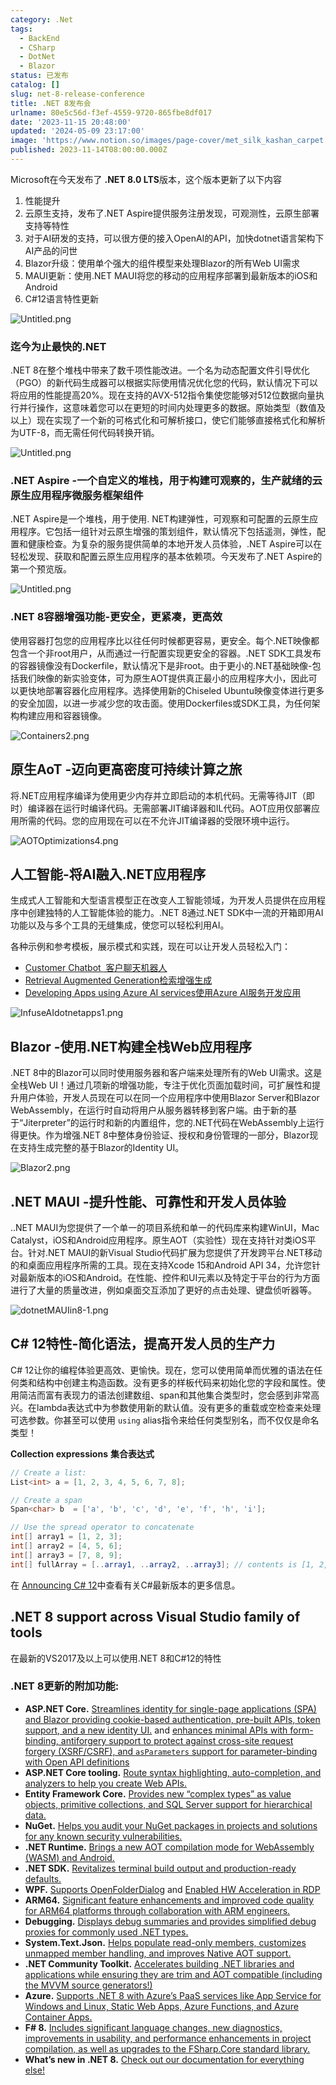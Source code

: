 ```yaml
---
category: .Net
tags:
  - BackEnd
  - CSharp
  - DotNet
  - Blazor
status: 已发布
catalog: []
slug: net-8-release-conference
title: .NET 8发布会
urlname: 80e5c56d-f3ef-4559-9720-865fbe8df017
date: '2023-11-15 20:48:00'
updated: '2024-05-09 23:17:00'
image: 'https://www.notion.so/images/page-cover/met_silk_kashan_carpet.jpg'
published: 2023-11-14T08:00:00.000Z
---
```


Microsoft在今天发布了 **.NET 8.0 LTS**版本，这个版本更新了以下内容

1. 性能提升
2. 云原生支持，发布了.NET Aspire提供服务注册发现，可观测性，云原生部署支持等特性
3. 对于AI研发的支持，可以很方便的接入OpenAI的API，加快dotnet语言架构下AI产品的问世
4. Blazor升级：使用单个强大的组件模型来处理Blazor的所有Web UI需求
5. MAUI更新：使用.NET MAUI将您的移动的应用程序部署到最新版本的iOS和Android
6. C#12语言特性更新

![Untitled.png](https://prod-files-secure.s3.us-west-2.amazonaws.com/5d24fe63-e567-4804-86f9-9fdc62e13082/10cda029-65af-4ea7-b30e-605b2d9e6c57/Untitled.png?X-Amz-Algorithm=AWS4-HMAC-SHA256&X-Amz-Content-Sha256=UNSIGNED-PAYLOAD&X-Amz-Credential=ASIAZI2LB4667IQLN46F%2F20250317%2Fus-west-2%2Fs3%2Faws4_request&X-Amz-Date=20250317T053851Z&X-Amz-Expires=3600&X-Amz-Security-Token=IQoJb3JpZ2luX2VjEOX%2F%2F%2F%2F%2F%2F%2F%2F%2F%2FwEaCXVzLXdlc3QtMiJGMEQCIGIEQxOd6Ieaw1b4ghbxqcP54L%2FGQHjVPhLY4Hjmt%2FigAiBkfdj7ycN1lK4kk7jTTYkTQPe%2FWlNrziyrXpXU05YAvCr%2FAwg%2BEAAaDDYzNzQyMzE4MzgwNSIMDU7qDh2y%2FA64UZ07KtwDnkJ6dYVgKMMeEJXRB7crPz6z3Z4OEN5L3CwCc%2BcfhtKtVXYSB1OQPADXmCyT%2BwLD3uA%2FO057jgwOlI4t5dteiIxUk1LiT6IVIpfGC9Z1C9ccFmkVwQctTzoM8bJHMi%2BMJPklca5HD%2FTlAmT7J6gdFdxHvg7jbu7UGxyrxCnMCsbi6kIHc7L1O1AmD41pyx%2B5JI32LQCutri7Fov0DpQIfgnuJNEVyzeaIvOoJk1gjPrp73faCs91ZtdeNmv5z9sM%2FjysKGUILkzKNu525c%2FEwGRgi9PPVbRPoQhE2G30%2FqRWiFOEfSmZ76j%2F%2BxWpsTgh8qkPRzM9JkfcvQmlwAgIFAowu1jIJH2n4l2YGpanuna3LVQMN%2Bs5wCIrw%2Ff%2BmXuU4MN%2BZzPQ9QSFdQasqFxGtzxNhuFmZsa8k3dOPI96MpsiezJUis3oMRD4Oe52%2B%2FbWTSX03u6WL4pIqecxWigavmc9Xezs0UCxjMocuRytvRvGrpl2J7CBEkR1Fl6KI3cBWqNkKWIdsijnOGSBKpdkrG%2F1TK0RRrm4%2Fk6%2BdhE1i%2BT%2BjY%2Ffg5NOi%2Fz6cVF8S1nvM%2BiErWZgjlMfw7j2n%2BpJK5GsoUSff5qhvu0veahss%2BUkipCv9LZEYY84CUIwodrevgY6pgE%2BYHefkR%2BZAbequURXkjCwTD7esiUB3sbncIowjSgsbfMrCbYVMP1PJeop7LRiR5Wu8JlclG81Y9q86cLXARQjn87COt3%2FEYJF%2Fm8iKrH2cKmfQfg%2BzMrrvqQ1vFjNnOYsw%2FrdDu28H2B%2BV5zKeGce%2FmVS51L35Q5oe5%2F%2B7Wv%2BPjfFQxpV3khM85eI8zgg7ISJ7YblhLUuVkcgCP%2FpKLQtsknpx8Pj&X-Amz-Signature=096728f88faf39ae894328d6bdfad24d0c788952460ba5754a4a2c30be4c0b6a&X-Amz-SignedHeaders=host&x-id=GetObject)


### **迄今为止最快的.NET**


.NET 8在整个堆栈中带来了数千项性能改进。一个名为动态配置文件引导优化（PGO）的新代码生成器可以根据实际使用情况优化您的代码，默认情况下可以将应用的性能提高20%。现在支持的AVX-512指令集使您能够对512位数据向量执行并行操作，这意味着您可以在更短的时间内处理更多的数据。原始类型（数值及以上）现在实现了一个新的可格式化和可解析接口，使它们能够直接格式化和解析为UTF-8，而无需任何代码转换开销。


![Untitled.png](https://prod-files-secure.s3.us-west-2.amazonaws.com/5d24fe63-e567-4804-86f9-9fdc62e13082/edcbf140-d619-4389-a4a6-f97c113ab9f2/Untitled.png?X-Amz-Algorithm=AWS4-HMAC-SHA256&X-Amz-Content-Sha256=UNSIGNED-PAYLOAD&X-Amz-Credential=ASIAZI2LB4667IQLN46F%2F20250317%2Fus-west-2%2Fs3%2Faws4_request&X-Amz-Date=20250317T053851Z&X-Amz-Expires=3600&X-Amz-Security-Token=IQoJb3JpZ2luX2VjEOX%2F%2F%2F%2F%2F%2F%2F%2F%2F%2FwEaCXVzLXdlc3QtMiJGMEQCIGIEQxOd6Ieaw1b4ghbxqcP54L%2FGQHjVPhLY4Hjmt%2FigAiBkfdj7ycN1lK4kk7jTTYkTQPe%2FWlNrziyrXpXU05YAvCr%2FAwg%2BEAAaDDYzNzQyMzE4MzgwNSIMDU7qDh2y%2FA64UZ07KtwDnkJ6dYVgKMMeEJXRB7crPz6z3Z4OEN5L3CwCc%2BcfhtKtVXYSB1OQPADXmCyT%2BwLD3uA%2FO057jgwOlI4t5dteiIxUk1LiT6IVIpfGC9Z1C9ccFmkVwQctTzoM8bJHMi%2BMJPklca5HD%2FTlAmT7J6gdFdxHvg7jbu7UGxyrxCnMCsbi6kIHc7L1O1AmD41pyx%2B5JI32LQCutri7Fov0DpQIfgnuJNEVyzeaIvOoJk1gjPrp73faCs91ZtdeNmv5z9sM%2FjysKGUILkzKNu525c%2FEwGRgi9PPVbRPoQhE2G30%2FqRWiFOEfSmZ76j%2F%2BxWpsTgh8qkPRzM9JkfcvQmlwAgIFAowu1jIJH2n4l2YGpanuna3LVQMN%2Bs5wCIrw%2Ff%2BmXuU4MN%2BZzPQ9QSFdQasqFxGtzxNhuFmZsa8k3dOPI96MpsiezJUis3oMRD4Oe52%2B%2FbWTSX03u6WL4pIqecxWigavmc9Xezs0UCxjMocuRytvRvGrpl2J7CBEkR1Fl6KI3cBWqNkKWIdsijnOGSBKpdkrG%2F1TK0RRrm4%2Fk6%2BdhE1i%2BT%2BjY%2Ffg5NOi%2Fz6cVF8S1nvM%2BiErWZgjlMfw7j2n%2BpJK5GsoUSff5qhvu0veahss%2BUkipCv9LZEYY84CUIwodrevgY6pgE%2BYHefkR%2BZAbequURXkjCwTD7esiUB3sbncIowjSgsbfMrCbYVMP1PJeop7LRiR5Wu8JlclG81Y9q86cLXARQjn87COt3%2FEYJF%2Fm8iKrH2cKmfQfg%2BzMrrvqQ1vFjNnOYsw%2FrdDu28H2B%2BV5zKeGce%2FmVS51L35Q5oe5%2F%2B7Wv%2BPjfFQxpV3khM85eI8zgg7ISJ7YblhLUuVkcgCP%2FpKLQtsknpx8Pj&X-Amz-Signature=5698d3deb471763b99f90fca2a5995e7ad0860215c8e195ddf875ca00c81c6f0&X-Amz-SignedHeaders=host&x-id=GetObject)


### **.NET Aspire -一个自定义的堆栈，用于构建可观察的，生产就绪的云原生应用程序微服务框架组件**


.NET Aspire是一个堆栈，用于使用. NET构建弹性，可观察和可配置的云原生应用程序。它包括一组针对云原生增强的策划组件，默认情况下包括遥测，弹性，配置和健康检查。为复杂的服务提供简单的本地开发人员体验，.NET Aspire可以在轻松发现、获取和配置云原生应用程序的基本依赖项。今天发布了.NET Aspire的第一个预览版。


![Untitled.png](https://prod-files-secure.s3.us-west-2.amazonaws.com/5d24fe63-e567-4804-86f9-9fdc62e13082/ff6a34d3-ac25-412d-9204-a7263d00528f/Untitled.png?X-Amz-Algorithm=AWS4-HMAC-SHA256&X-Amz-Content-Sha256=UNSIGNED-PAYLOAD&X-Amz-Credential=ASIAZI2LB4667IQLN46F%2F20250317%2Fus-west-2%2Fs3%2Faws4_request&X-Amz-Date=20250317T053851Z&X-Amz-Expires=3600&X-Amz-Security-Token=IQoJb3JpZ2luX2VjEOX%2F%2F%2F%2F%2F%2F%2F%2F%2F%2FwEaCXVzLXdlc3QtMiJGMEQCIGIEQxOd6Ieaw1b4ghbxqcP54L%2FGQHjVPhLY4Hjmt%2FigAiBkfdj7ycN1lK4kk7jTTYkTQPe%2FWlNrziyrXpXU05YAvCr%2FAwg%2BEAAaDDYzNzQyMzE4MzgwNSIMDU7qDh2y%2FA64UZ07KtwDnkJ6dYVgKMMeEJXRB7crPz6z3Z4OEN5L3CwCc%2BcfhtKtVXYSB1OQPADXmCyT%2BwLD3uA%2FO057jgwOlI4t5dteiIxUk1LiT6IVIpfGC9Z1C9ccFmkVwQctTzoM8bJHMi%2BMJPklca5HD%2FTlAmT7J6gdFdxHvg7jbu7UGxyrxCnMCsbi6kIHc7L1O1AmD41pyx%2B5JI32LQCutri7Fov0DpQIfgnuJNEVyzeaIvOoJk1gjPrp73faCs91ZtdeNmv5z9sM%2FjysKGUILkzKNu525c%2FEwGRgi9PPVbRPoQhE2G30%2FqRWiFOEfSmZ76j%2F%2BxWpsTgh8qkPRzM9JkfcvQmlwAgIFAowu1jIJH2n4l2YGpanuna3LVQMN%2Bs5wCIrw%2Ff%2BmXuU4MN%2BZzPQ9QSFdQasqFxGtzxNhuFmZsa8k3dOPI96MpsiezJUis3oMRD4Oe52%2B%2FbWTSX03u6WL4pIqecxWigavmc9Xezs0UCxjMocuRytvRvGrpl2J7CBEkR1Fl6KI3cBWqNkKWIdsijnOGSBKpdkrG%2F1TK0RRrm4%2Fk6%2BdhE1i%2BT%2BjY%2Ffg5NOi%2Fz6cVF8S1nvM%2BiErWZgjlMfw7j2n%2BpJK5GsoUSff5qhvu0veahss%2BUkipCv9LZEYY84CUIwodrevgY6pgE%2BYHefkR%2BZAbequURXkjCwTD7esiUB3sbncIowjSgsbfMrCbYVMP1PJeop7LRiR5Wu8JlclG81Y9q86cLXARQjn87COt3%2FEYJF%2Fm8iKrH2cKmfQfg%2BzMrrvqQ1vFjNnOYsw%2FrdDu28H2B%2BV5zKeGce%2FmVS51L35Q5oe5%2F%2B7Wv%2BPjfFQxpV3khM85eI8zgg7ISJ7YblhLUuVkcgCP%2FpKLQtsknpx8Pj&X-Amz-Signature=27b8d555bac10087dc50be91f09ef15a9832cd6c29b5088e7ff0f4cdc530dcd5&X-Amz-SignedHeaders=host&x-id=GetObject)


### **.NET 8容器增强功能-更安全，更紧凑，更高效**


使用容器打包您的应用程序比以往任何时候都更容易，更安全。每个.NET映像都包含一个非root用户，从而通过一行配置实现更安全的容器。.NET SDK工具发布的容器镜像没有Dockerfile，默认情况下是非root。由于更小的.NET基础映像-包括我们映像的新实验变体，可为原生AOT提供真正最小的应用程序大小，因此可以更快地部署容器化应用程序。选择使用新的Chiseled Ubuntu映像变体进行更多的安全加固，以进一步减少您的攻击面。使用Dockerfiles或SDK工具，为任何架构构建应用和容器镜像。


![Containers2.png](https://devblogs.microsoft.com/dotnet/wp-content/uploads/sites/10/2023/11/Containers2.png)


## 原生AoT -迈向更高密度可持续计算之旅


将.NET应用程序编译为使用更少内存并立即启动的本机代码。无需等待JIT（即时）编译器在运行时编译代码。无需部署JIT编译器和IL代码。AOT应用仅部署应用所需的代码。您的应用现在可以在不允许JIT编译器的受限环境中运行。


![AOTOptimizations4.png](https://devblogs.microsoft.com/dotnet/wp-content/uploads/sites/10/2023/11/AOTOptimizations4.png)


## 人工智能-将AI融入.NET应用程序


生成式人工智能和大型语言模型正在改变人工智能领域，为开发人员提供在应用程序中创建独特的人工智能体验的能力。.NET 8通过.NET SDK中一流的开箱即用AI功能以及与多个工具的无缝集成，使您可以轻松利用AI。


各种示例和参考模板，展示模式和实践，现在可以让开发人员轻松入门：

- [Customer Chatbot](https://github.com/dotnet/eShop)[ ](https://github.com/dotnet/eShop)[ 客户聊天机器人](https://github.com/dotnet/eShop)
- [Retrieval Augmented Generation](https://github.com/Azure-Samples/azure-search-openai-demo-csharp)[检索增强生成](https://github.com/Azure-Samples/azure-search-openai-demo-csharp)
- [Developing Apps using Azure AI services](https://devblogs.microsoft.com/dotnet/demystifying-retrieval-augmented-generation-with-dotnet/)[使用Azure AI服务开发应用](https://devblogs.microsoft.com/dotnet/demystifying-retrieval-augmented-generation-with-dotnet/)

![InfuseAIdotnetapps1.png](https://devblogs.microsoft.com/dotnet/wp-content/uploads/sites/10/2023/11/InfuseAIdotnetapps1.png)


## Blazor -使用.NET构建全栈Web应用程序


.NET 8中的Blazor可以同时使用服务器和客户端来处理所有的Web UI需求。这是全栈Web UI！通过几项新的增强功能，专注于优化页面加载时间，可扩展性和提升用户体验，开发人员现在可以在同一个应用程序中使用Blazor Server和Blazor WebAssembly，在运行时自动将用户从服务器转移到客户端。由于新的基于“Jiterpreter”的运行时和新的内置组件，您的.NET代码在WebAssembly上运行得更快。作为增强.NET 8中整体身份验证、授权和身份管理的一部分，Blazor现在支持生成完整的基于Blazor的Identity UI。


![Blazor2.png](https://devblogs.microsoft.com/dotnet/wp-content/uploads/sites/10/2023/11/Blazor2.png)


## .NET MAUI -提升性能、可靠性和开发人员体验


..NET MAUI为您提供了一个单一的项目系统和单一的代码库来构建WinUI，Mac Catalyst，iOS和Android应用程序。原生AOT（实验性）现在支持针对类iOS平台。针对.NET MAUI的新Visual Studio代码扩展为您提供了开发跨平台.NET移动的和桌面应用程序所需的工具。现在支持Xcode 15和Android API 34，允许您针对最新版本的iOS和Android。在性能、控件和UI元素以及特定于平台的行为方面进行了大量的质量改进，例如桌面交互添加了更好的点击处理、键盘侦听器等。


![dotnetMAUIin8-1.png](https://devblogs.microsoft.com/dotnet/wp-content/uploads/sites/10/2023/11/dotnetMAUIin8-1.png)


## C# 12特性-简化语法，提高开发人员的生产力


C# 12让你的编程体验更高效、更愉快。现在，您可以使用简单而优雅的语法在任何类和结构中创建主构造函数。没有更多的样板代码来初始化您的字段和属性。使用简洁而富有表现力的语法创建数组、span和其他集合类型时，您会感到非常高兴。在lambda表达式中为参数使用新的默认值。没有更多的重载或空检查来处理可选参数。你甚至可以使用 `using` alias指令来给任何类型别名，而不仅仅是命名类型！


**Collection expressions** **集合表达式**


```c#
// Create a list:
List<int> a = [1, 2, 3, 4, 5, 6, 7, 8];

// Create a span
Span<char> b  = ['a', 'b', 'c', 'd', 'e', 'f', 'h', 'i'];

// Use the spread operator to concatenate
int[] array1 = [1, 2, 3];
int[] array2 = [4, 5, 6];
int[] array3 = [7, 8, 9];
int[] fullArray = [..array1, ..array2, ..array3]; // contents is [1, 2, 3, 4, 5, 6, 7, 8, 9]
```


在 [Announcing C# 12](https://devblogs.microsoft.com/dotnet/announcing-csharp-12)中查看有关C#最新版本的更多信息。


## .NET 8 support across Visual Studio family of tools


在最新的VS2017及以上可以使用.NET 8和C#12的特性


### .NET 8更新的附加功能:

- **ASP.NET Core.** [Streamlines identity for single-page applications (SPA) and Blazor providing cookie-based authentication, pre-built APIs, token support, and a new identity UI.](https://devblogs.microsoft.com/dotnet/whats-new-with-identity-in-dotnet-8/) and [enhances minimal APIs with form-binding, antiforgery support to protect against cross-site request forgery (XSRF/CSRF), and ](https://learn.microsoft.com/aspnet/core/release-notes/aspnetcore-8.0#minimal-apis)[`asParameters`](https://learn.microsoft.com/aspnet/core/release-notes/aspnetcore-8.0#minimal-apis)[ support for parameter-binding with Open API definitions](https://learn.microsoft.com/aspnet/core/release-notes/aspnetcore-8.0#minimal-apis)
- **ASP.NET Core tooling.** [Route syntax highlighting, auto-completion, and analyzers to help you create Web APIs.](https://devblogs.microsoft.com/dotnet/aspnet-core-route-tooling-dotnet-8/)
- **Entity Framework Core.** [Provides new “complex types” as value objects, primitive collections, and SQL Server support for hierarchical data.](https://devblogs.microsoft.com/dotnet/announcing-ef8-rc2/)
- **NuGet.** [Helps you audit your NuGet packages in projects and solutions for any known security vulnerabilities.](https://learn.microsoft.com/nuget/concepts/auditing-packages)
- **.NET Runtime.** [Brings a new AOT compilation mode for WebAssembly (WASM) and Android.](https://devblogs.microsoft.com/dotnet/announcing-dotnet-8-rc1/#androidstripilafteraot-mode-on-android)
- **.NET SDK.** [Revitalizes terminal build output and production-ready defaults.](https://learn.microsoft.com/dotnet/core/whats-new/dotnet-8#net-sdk)
- **WPF.** [Supports OpenFolderDialog](https://devblogs.microsoft.com/dotnet/wpf-file-dialog-improvements-in-dotnet-8/) and [Enabled HW Acceleration in RDP](https://devblogs.microsoft.com/dotnet/announcing-dotnet-8-rc1/#wpf-hardware-acceleration-in-rdp)
- **ARM64.** [Significant feature enhancements and improved code quality for ARM64 platforms through collaboration with ARM engineers.](https://devblogs.microsoft.com/dotnet/this-arm64-performance-in-dotnet-8/)
- **Debugging.** [Displays debug summaries and provides simplified debug proxies for commonly used .NET types.](https://devblogs.microsoft.com/dotnet/debugging-enhancements-in-dotnet-8/)
- **System.Text.Json.** [Helps populate read-only members, customizes unmapped member handling, and improves Native AOT support.](https://devblogs.microsoft.com/dotnet/system-text-json-in-dotnet-8/)
- **.NET Community Toolkit.** [Accelerates building .NET libraries and applications while ensuring they are trim and AOT compatible (including the MVVM source generators!)](https://devblogs.microsoft.com/dotnet/announcing-the-dotnet-community-toolkit-821/)
- **Azure.** [Supports .NET 8 with Azure’s PaaS services like App Service for Windows and Linux, Static Web Apps, Azure Functions, and Azure Container Apps.](https://aka.ms/appservice-dotnet8)
- **F# 8.** [Includes significant language changes, new diagnostics, improvements in usability, and performance enhancements in project compilation, as well as upgrades to the FSharp.Core standard library.](https://devblogs.microsoft.com/dotnet/announcing-fsharp-8/)
- **What’s new in .NET 8.** [Check out our documentation for everything else!](https://learn.microsoft.com/dotnet/core/whats-new/dotnet-8)
